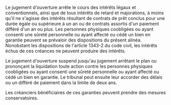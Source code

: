 Le jugement d'ouverture arrête le cours des intérêts légaux et conventionnels, ainsi que de tous intérêts de retard et majorations, à moins qu'il ne s'agisse des intérêts résultant de contrats de prêt conclus pour une durée égale ou supérieure à un an ou de contrats assortis d'un paiement différé d'un an ou plus. Les personnes physiques coobligées ou ayant consenti une sûreté personnelle ou ayant affecté ou cédé un bien en garantie peuvent se prévaloir des dispositions du présent alinéa. Nonobstant les dispositions de l'article 1343-2 du code civil, les intérêts échus de ces créances ne peuvent produire des intérêts.

Le jugement d'ouverture suspend jusqu'au jugement arrêtant le plan ou prononçant la liquidation toute action contre les personnes physiques coobligées ou ayant consenti une sûreté personnelle ou ayant affecté ou cédé un bien en garantie. Le tribunal peut ensuite leur accorder des délais ou un différé de paiement dans la limite de deux ans.

Les créanciers bénéficiaires de ces garanties peuvent prendre des mesures conservatoires.
